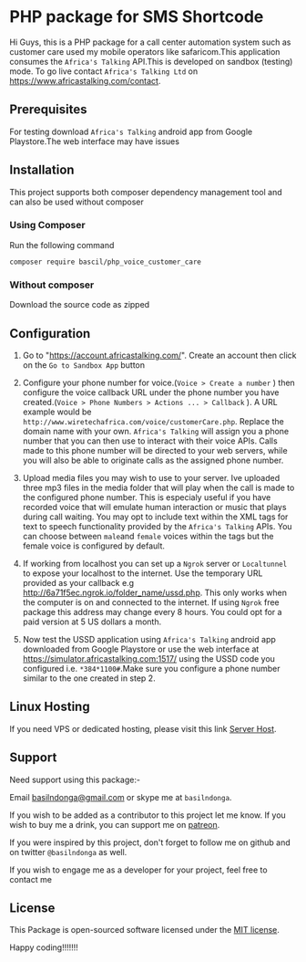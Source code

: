 # PHP package for SMS Shortcode

Hi Guys, this is a PHP package for a call center automation system such as customer care used my mobile operators like safaricom.This application consumes the `Africa's Talking` API.This is developed on sandbox (testing) mode. To go live contact `Africa's Talking Ltd` on https://www.africastalking.com/contact.

## Prerequisites

For testing download `Africa's Talking` android app from Google Playstore.The web interface may have issues

## Installation

This project supports both composer dependency management tool and can also be used without composer

### Using Composer

Run the following command

```
composer require bascil/php_voice_customer_care

```

### Without composer

Download the source code as zipped

## Configuration

1. Go to "https://account.africastalking.com/". Create an account then click on the `Go to Sandbox App` button

2. Configure your phone number for voice.(`Voice > Create a number` ) then configure the voice callback URL under the phone number you have created.(`Voice > Phone Numbers > Actions ... > Callback` ). A URL example would be `http://www.wiretechafrica.com/voice/customerCare.php`. Replace the domain name with your own. `Africa's Talking` will assign you a phone number that you can then use to interact with their voice APIs. Calls made to this phone number will be directed to your web servers, while you will also be able to originate calls as the assigned phone number.

3. Upload media files you may wish to use to your server. Ive uploaded three mp3 files in the media folder that will play when the call is made to the configured phone number. This is especialy useful if you have recorded voice that will emulate human interaction or music that plays during call waiting. You may opt to include text within the XML <say></say> tags for text to speech functionality provided by the `Africa's Talking` APIs. You can choose between `male`and `female` voices within the <say> tags but the female voice is configured by default.

4. If working from localhost you can set up a `Ngrok` server or `Localtunnel` to expose your localhost to the internet. Use the temporary URL provided as your callback e.g http://6a71f5ec.ngrok.io/folder_name/ussd.php. This only works when the computer is on and connected to the internet. If using `Ngrok` free package this address may change every 8 hours. You could opt for a paid version at 5 US dollars a month.

5. Now test the USSD application using `Africa's Talking` android app downloaded from Google Playstore or use the web interface at https://simulator.africastalking.com:1517/ using the USSD code you configured i.e. `*384*1100#`.Make sure you configure a phone number similar to the one created in step 2.

## Linux Hosting

If you need VPS or dedicated hosting, please visit this link [Server Host](https://serverhost53.com).

## Support

Need support using this package:-

Email basilndonga@gmail.com or skype me at `basilndonga`.

If you wish to be added as a contributor to this project let me know. If you wish to buy me a drink, you can support me on [patreon](https://www.patreon.com/bascil).

If you were inspired by this project, don't forget to follow me on github and on twitter `@basilndonga` as well.

If you wish to engage me as a developer for your project, feel free to contact me

## License

This Package is open-sourced software licensed under the [MIT license](http://opensource.org/licenses/MIT).

Happy coding!!!!!!!
